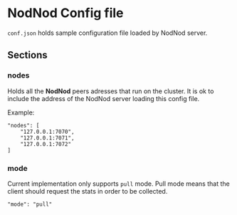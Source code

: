# NodNod Config file

`conf.json` holds sample configuration file loaded by NodNod server.

## Sections

### nodes

Holds all the **NodNod** peers adresses that run on the cluster. It is ok to include the address of the NodNod server loading this config file.

Example:
    
    "nodes": [
        "127.0.0.1:7070",
        "127.0.0.1:7071",
        "127.0.0.1:7072"
    ]

### mode

Current implementation only supports `pull` mode. Pull mode means that the client should request the stats in order to be collected.

    "mode": "pull"
